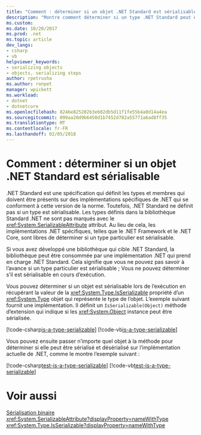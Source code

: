 ```yaml
---
title: "Comment : déterminer si un objet .NET Standard est sérialisable"
description: "Montre comment déterminer si un type .NET Standard peut être sérialisé en cours d’exécution."
ms.custom: 
ms.date: 10/20/2017
ms.prod: .net
ms.topic: article
dev_langs:
- csharp
- vb
helpviewer_keywords:
- serializing objects
- objects, serializing steps
author: rpetrusha
ms.author: ronpet
manager: wpickett
ms.workload:
- dotnet
- dotnetcore
ms.openlocfilehash: 8246e825202b3eb02db5d11f1fe55b4a0d14a4ea
ms.sourcegitcommit: 099aa20d9b6450d1b7452d782a55771a6ad8ff35
ms.translationtype: MT
ms.contentlocale: fr-FR
ms.lasthandoff: 02/05/2018
---
```

# <a name="how-to-determine-if-a-net-standard-object-is-serializable"></a>Comment : déterminer si un objet .NET Standard est sérialisable

.NET Standard est une spécification qui définit les types et membres qui doivent être présents sur des implémentations spécifiques de .NET qui se conforment à cette version de la norme. Toutefois, .NET Standard ne définit pas si un type est sérialisable. Les types définis dans la bibliothèque Standard .NET ne sont pas marqués avec le <xref:System.SerializableAttribute> attribut. Au lieu de cela, les implémentations .NET spécifiques, telles que le .NET Framework et le .NET Core, sont libres de déterminer si un type particulier est sérialisable. 

Si vous avez développé une bibliothèque qui cible .NET Standard, la bibliothèque peut être consommée par une implémentation .NET qui prend en charge .NET Standard. Cela signifie que vous ne pouvez pas savoir à l’avance si un type particulier est sérialisable ; Vous ne pouvez déterminer s’il est sérialisable en cours d’exécution.

Vous pouvez déterminer si un objet est sérialisable lors de l’exécution en récupérant la valeur de la <xref:System.Type.IsSerializable> propriété d’un <xref:System.Type> objet qui représente le type de l’objet. L’exemple suivant fournit une implémentation. Il définit un `IsSerializable(Object)` méthode d’extension qui indique si les <xref:System.Object> instance peut être sérialisée.

[!code-csharp[is-a-type-serializable](~/samples/snippets/standard/serialization/is-serializable/csharp/program.cs#2)]
[!code-vb[is-a-type-serializable](~/samples/snippets/standard/serialization/is-serializable/vb/library.vb#2)]

Vous pouvez ensuite passer n’importe quel objet à la méthode pour déterminer si elle peut être sérialisé et désérialisé sur l’implémentation actuelle de .NET, comme le montre l’exemple suivant :

[!code-csharp[test-is-a-type-serializable](~/samples/snippets/standard/serialization/is-serializable/csharp/program.cs#1)]
[!code-vb[test-is-a-type-serializable](~/samples/snippets/standard/serialization/is-serializable/vb/program.vb#1)]

# <a name="see-also"></a>Voir aussi

[Sérialisation binaire](binary-serialization.md)   
<xref:System.SerializableAttribute?displayProperty=nameWithType>    
<xref:System.Type.IsSerializable?displayProperty=nameWithType>   
